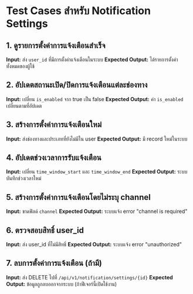 # Test Cases สำหรับ Notification Settings

## 1. ดูรายการตั้งค่าการแจ้งเตือนสำเร็จ
**Input:** ส่ง `user_id` ที่มีการตั้งค่าแจ้งเตือนในระบบ
**Expected Output:** ได้รายการตั้งค่าทั้งหมดของผู้ใช้

## 2. อัปเดตสถานะเปิด/ปิดการแจ้งเตือนแต่ละช่องทาง
**Input:** เปลี่ยน `is_enabled` จาก true เป็น false
**Expected Output:** ค่า `is_enabled` เปลี่ยนตามที่อัปเดต

## 3. สร้างการตั้งค่าการแจ้งเตือนใหม่
**Input:** ส่งช่องทางและประเภทที่ยังไม่มีใน user
**Expected Output:** มี record ใหม่ในระบบ

## 4. อัปเดตช่วงเวลาการรับแจ้งเตือน
**Input:** เปลี่ยน `time_window_start` และ `time_window_end`
**Expected Output:** ระบบบันทึกช่วงเวลาใหม่

## 5. สร้างการตั้งค่าการแจ้งเตือนโดยไม่ระบุ channel
**Input:** ขาดฟิลด์ `channel`
**Expected Output:** ระบบแจ้ง error "channel is required"

## 6. ตรวจสอบสิทธิ์ user_id
**Input:** ส่ง user_id ที่ไม่มีสิทธิ์
**Expected Output:** ระบบแจ้ง error "unauthorized"

## 7. ลบการตั้งค่าการแจ้งเตือน (ถ้ามี)
**Input:** ส่ง DELETE ไปที่ `/api/v1/notification/settings/{id}`
**Expected Output:** ข้อมูลถูกลบออกจากระบบ (ถ้าฟีเจอร์นี้เปิดใช้งาน)
